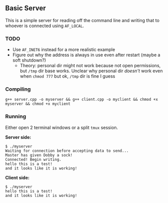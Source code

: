 ## Basic Server

This is a simple server for reading off the command line and writing that to whoever is connected using `AF_LOCAL`. 

### TODO
* Use `AF_INET6` instead for a more realistic example
* Figure out why the address is always in use even after restart (maybe a soft shutdown?)
    * Theory: personal dir might not work because not open permissions, but `/tmp` dir base works. Unclear why personal dir _doesn't_ work even when `chmod 777` but ok, `/tmp` dir is fine I guess

### Compiling

```shell
g++ server.cpp -o myserver && g++ client.cpp -o myclient && chmod +x myserver && chmod +x myclient
```

### Running

Either open 2 terminal windows or a split `tmux` session. 

**Server side:**
```
$ ./myserver
Waiting for connection before accepting data to send...
Master has given Dobby a sock!
Connected! Begin writing.
hello this is a test!
and it looks like it is working!
```

**Client side:**
```
$ ./myserver
hello this is a test!
and it looks like it is working!
```

